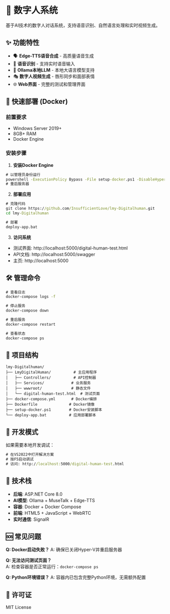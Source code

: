 # 🤖 数字人系统

基于AI技术的数字人对话系统，支持语音识别、自然语言处理和实时视频生成。

## ✨ 功能特性

- 🗣️ **Edge-TTS语音合成** - 高质量语音生成
- 🎤 **语音识别** - 支持实时语音输入  
- 🧠 **Ollama本地LLM** - 本地大语言模型支持
- 🎭 **数字人视频生成** - 唇形同步和面部表情
- 🌐 **Web界面** - 完整的测试和管理界面

## 🚀 快速部署 (Docker)

### 前置要求
- Windows Server 2019+
- 8GB+ RAM
- Docker Engine

### 安装步骤

1. **安装Docker Engine**
```cmd
# 以管理员身份运行
powershell -ExecutionPolicy Bypass -File setup-docker.ps1 -DisableHyperV
# 重启服务器
```

2. **部署应用**
```cmd
# 克隆代码
git clone https://github.com/InsufficientLove/lmy-Digitalhuman.git
cd lmy-Digitalhuman

# 部署
deploy-app.bat
```

3. **访问系统**
- 测试界面: http://localhost:5000/digital-human-test.html
- API文档: http://localhost:5000/swagger
- 主页: http://localhost:5000

## 🛠️ 管理命令

```cmd
# 查看日志
docker-compose logs -f

# 停止服务  
docker-compose down

# 重启服务
docker-compose restart

# 查看状态
docker-compose ps
```

## 📁 项目结构

```
lmy-Digitalhuman/
├── LmyDigitalHuman/          # 主应用程序
│   ├── Controllers/          # API控制器
│   ├── Services/            # 业务服务
│   ├── wwwroot/             # 静态文件
│   └── digital-human-test.html  # 测试页面
├── docker-compose.yml       # Docker编排
├── Dockerfile              # Docker镜像
├── setup-docker.ps1        # Docker安装脚本
└── deploy-app.bat          # 应用部署脚本
```

## 🔧 开发模式

如果需要本地开发调试：

```cmd
# 在VS2022中打开解决方案
# 按F5启动调试
# 访问: http://localhost:5000/digital-human-test.html
```

## 📝 技术栈

- **后端**: ASP.NET Core 8.0
- **AI模型**: Ollama + MuseTalk + Edge-TTS
- **容器**: Docker + Docker Compose
- **前端**: HTML5 + JavaScript + WebRTC
- **实时通信**: SignalR

## 🆘 常见问题

**Q: Docker启动失败？**
A: 确保已关闭Hyper-V并重启服务器

**Q: 无法访问测试页面？**  
A: 检查容器是否正常运行：`docker-compose ps`

**Q: Python环境错误？**
A: 容器内已包含完整Python环境，无需额外配置

## 📄 许可证

MIT License